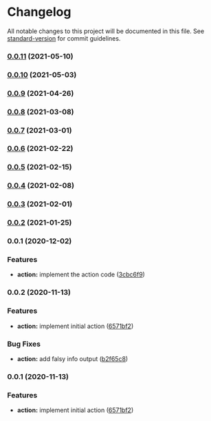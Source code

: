 # Changelog

All notable changes to this project will be documented in this file. See [standard-version](https://github.com/conventional-changelog/standard-version) for commit guidelines.

### [0.0.11](https://github.com/jurijzahn8019/action-is-issue-on-board/compare/v0.0.10...v0.0.11) (2021-05-10)

### [0.0.10](https://github.com/jurijzahn8019/action-is-issue-on-board/compare/v0.0.9...v0.0.10) (2021-05-03)

### [0.0.9](https://github.com/jurijzahn8019/action-is-issue-on-board/compare/v0.0.8...v0.0.9) (2021-04-26)

### [0.0.8](https://github.com/jurijzahn8019/action-is-issue-on-board/compare/v0.0.7...v0.0.8) (2021-03-08)

### [0.0.7](https://github.com/jurijzahn8019/action-is-issue-on-board/compare/v0.0.6...v0.0.7) (2021-03-01)

### [0.0.6](https://github.com/jurijzahn8019/action-is-issue-on-board/compare/v0.0.5...v0.0.6) (2021-02-22)

### [0.0.5](https://github.com/jurijzahn8019/action-is-issue-on-board/compare/v0.0.4...v0.0.5) (2021-02-15)

### [0.0.4](https://github.com/jurijzahn8019/action-is-issue-on-board/compare/v0.0.3...v0.0.4) (2021-02-08)

### [0.0.3](https://github.com/jurijzahn8019/action-is-issue-on-board/compare/v0.0.2...v0.0.3) (2021-02-01)

### [0.0.2](https://github.com/jurijzahn8019/action-is-issue-on-board/compare/v0.0.1...v0.0.2) (2021-01-25)

### 0.0.1 (2020-12-02)


### Features

* **action:** implement the action code ([3cbc6f9](https://github.com/jurijzahn8019/action-is-issue-on-board/commit/3cbc6f91c32e56cc21fe90a87a09fa8757b9f937))

### 0.0.2 (2020-11-13)


### Features

* **action:** implement initial action ([6571bf2](https://github.com/jurijzahn8019/action-is-user-member-of-teams/commit/6571bf2ea472ef594e5bb707164a676f8d19f28f))


### Bug Fixes

* **action:** add falsy info output ([b2f65c8](https://github.com/jurijzahn8019/action-is-user-member-of-teams/commit/b2f65c89430427a5da22edd90528d1fc53080cae))

### 0.0.1 (2020-11-13)


### Features

* **action:** implement initial action ([6571bf2](https://github.com/jurijzahn8019/action-is-user-member-of-teams/commit/6571bf2ea472ef594e5bb707164a676f8d19f28f))
